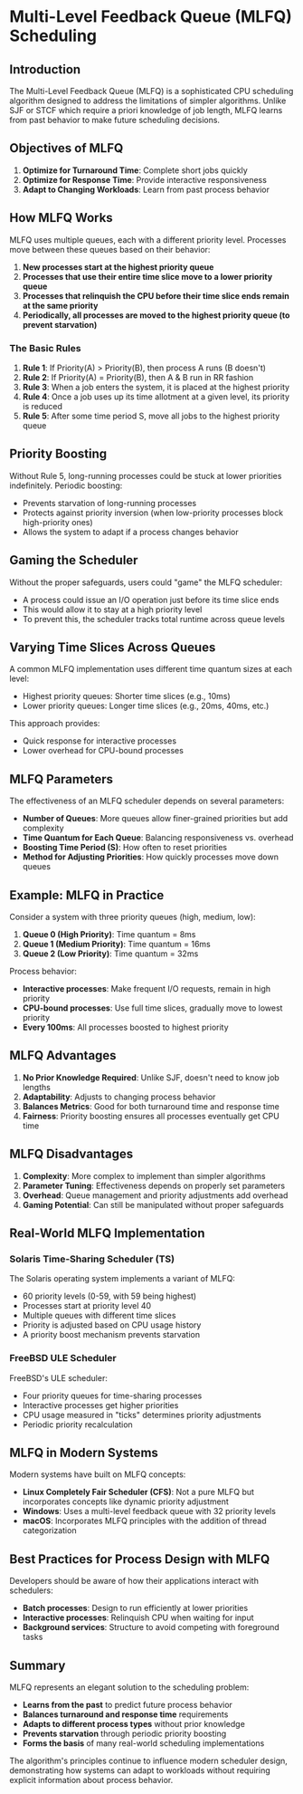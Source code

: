 # Multi-Level Feedback Queue (MLFQ) Scheduling

## Introduction

The Multi-Level Feedback Queue (MLFQ) is a sophisticated CPU scheduling algorithm designed to address the limitations of simpler algorithms. Unlike SJF or STCF which require a priori knowledge of job length, MLFQ learns from past behavior to make future scheduling decisions.

## Objectives of MLFQ

1. **Optimize for Turnaround Time**: Complete short jobs quickly
2. **Optimize for Response Time**: Provide interactive responsiveness
3. **Adapt to Changing Workloads**: Learn from past process behavior

## How MLFQ Works

MLFQ uses multiple queues, each with a different priority level. Processes move between these queues based on their behavior:

1. **New processes start at the highest priority queue**
2. **Processes that use their entire time slice move to a lower priority queue**
3. **Processes that relinquish the CPU before their time slice ends remain at the same priority**
4. **Periodically, all processes are moved to the highest priority queue (to prevent starvation)**

### The Basic Rules

1. **Rule 1**: If Priority(A) > Priority(B), then process A runs (B doesn't)
2. **Rule 2**: If Priority(A) = Priority(B), then A & B run in RR fashion
3. **Rule 3**: When a job enters the system, it is placed at the highest priority
4. **Rule 4**: Once a job uses up its time allotment at a given level, its priority is reduced
5. **Rule 5**: After some time period S, move all jobs to the highest priority queue

## Priority Boosting

Without Rule 5, long-running processes could be stuck at lower priorities indefinitely. Periodic boosting:

- Prevents starvation of long-running processes
- Protects against priority inversion (when low-priority processes block high-priority ones)
- Allows the system to adapt if a process changes behavior

## Gaming the Scheduler

Without the proper safeguards, users could "game" the MLFQ scheduler:

- A process could issue an I/O operation just before its time slice ends
- This would allow it to stay at a high priority level
- To prevent this, the scheduler tracks total runtime across queue levels

## Varying Time Slices Across Queues

A common MLFQ implementation uses different time quantum sizes at each level:

- Highest priority queues: Shorter time slices (e.g., 10ms)
- Lower priority queues: Longer time slices (e.g., 20ms, 40ms, etc.)

This approach provides:

- Quick response for interactive processes
- Lower overhead for CPU-bound processes

## MLFQ Parameters

The effectiveness of an MLFQ scheduler depends on several parameters:

- **Number of Queues**: More queues allow finer-grained priorities but add complexity
- **Time Quantum for Each Queue**: Balancing responsiveness vs. overhead
- **Boosting Time Period (S)**: How often to reset priorities
- **Method for Adjusting Priorities**: How quickly processes move down queues

## Example: MLFQ in Practice

Consider a system with three priority queues (high, medium, low):

1. **Queue 0 (High Priority)**: Time quantum = 8ms
2. **Queue 1 (Medium Priority)**: Time quantum = 16ms
3. **Queue 2 (Low Priority)**: Time quantum = 32ms

Process behavior:

- **Interactive processes**: Make frequent I/O requests, remain in high priority
- **CPU-bound processes**: Use full time slices, gradually move to lowest priority
- **Every 100ms**: All processes boosted to highest priority

## MLFQ Advantages

1. **No Prior Knowledge Required**: Unlike SJF, doesn't need to know job lengths
2. **Adaptability**: Adjusts to changing process behavior
3. **Balances Metrics**: Good for both turnaround time and response time
4. **Fairness**: Priority boosting ensures all processes eventually get CPU time

## MLFQ Disadvantages

1. **Complexity**: More complex to implement than simpler algorithms
2. **Parameter Tuning**: Effectiveness depends on properly set parameters
3. **Overhead**: Queue management and priority adjustments add overhead
4. **Gaming Potential**: Can still be manipulated without proper safeguards

## Real-World MLFQ Implementation

### Solaris Time-Sharing Scheduler (TS)

The Solaris operating system implements a variant of MLFQ:

- 60 priority levels (0-59, with 59 being highest)
- Processes start at priority level 40
- Multiple queues with different time slices
- Priority is adjusted based on CPU usage history
- A priority boost mechanism prevents starvation

### FreeBSD ULE Scheduler

FreeBSD's ULE scheduler:

- Four priority queues for time-sharing processes
- Interactive processes get higher priorities
- CPU usage measured in "ticks" determines priority adjustments
- Periodic priority recalculation

## MLFQ in Modern Systems

Modern systems have built on MLFQ concepts:

- **Linux Completely Fair Scheduler (CFS)**: Not a pure MLFQ but incorporates concepts like dynamic priority adjustment
- **Windows**: Uses a multi-level feedback queue with 32 priority levels
- **macOS**: Incorporates MLFQ principles with the addition of thread categorization

## Best Practices for Process Design with MLFQ

Developers should be aware of how their applications interact with schedulers:

- **Batch processes**: Design to run efficiently at lower priorities
- **Interactive processes**: Relinquish CPU when waiting for input
- **Background services**: Structure to avoid competing with foreground tasks

## Summary

MLFQ represents an elegant solution to the scheduling problem:

- **Learns from the past** to predict future process behavior
- **Balances turnaround and response time** requirements
- **Adapts to different process types** without prior knowledge
- **Prevents starvation** through periodic priority boosting
- **Forms the basis** of many real-world scheduling implementations

The algorithm's principles continue to influence modern scheduler design, demonstrating how systems can adapt to workloads without requiring explicit information about process behavior.
